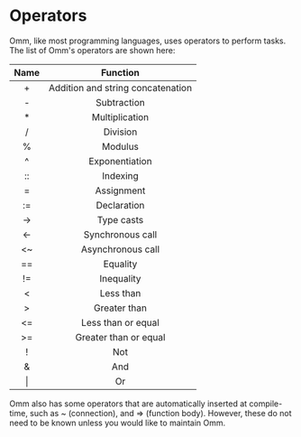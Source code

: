 # Operators

Omm, like most programming languages, uses operators to perform tasks. The list of Omm's operators are shown here:

| Name | Function |
|:----:|:---------:|
|+|Addition and string concatenation|
|-|Subtraction|
|*|Multiplication|
|/|Division|
|%|Modulus|
|^|Exponentiation|
|::|Indexing|
|=|Assignment|
|:=|Declaration|
|->|Type casts|
|<-|Synchronous call|
|<~|Asynchronous call|
|==|Equality|
|!=|Inequality|
|<|Less than|
|>|Greater than|
|<=|Less than or equal|
|>=|Greater than or equal|
|!|Not|
|&|And|
|\||Or

Omm also has some operators that are automatically inserted at compile-time, such as ~ (connection), and => (function body). However, these do not need to be known unless you would like to maintain Omm.
